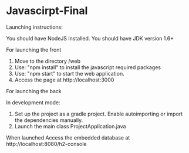# Javascirpt-Final

Launching instructions:

You should have NodeJS installed.
You should have JDK version 1.6+

For launching the front

1) Move to the directory /web
2) Use: "npm install" to install the javascript required packages
3) Use: "npm start" to start the web application.
4) Access the page at http://localhost:3000

For launching the back

In development mode:
1) Set up the project as a gradle project. Enable autoimporting or import the dependencies manually.
2) Launch the main class ProjectApplication.java

When launched
Access the embedded database at http://localhost:8080/h2-console

